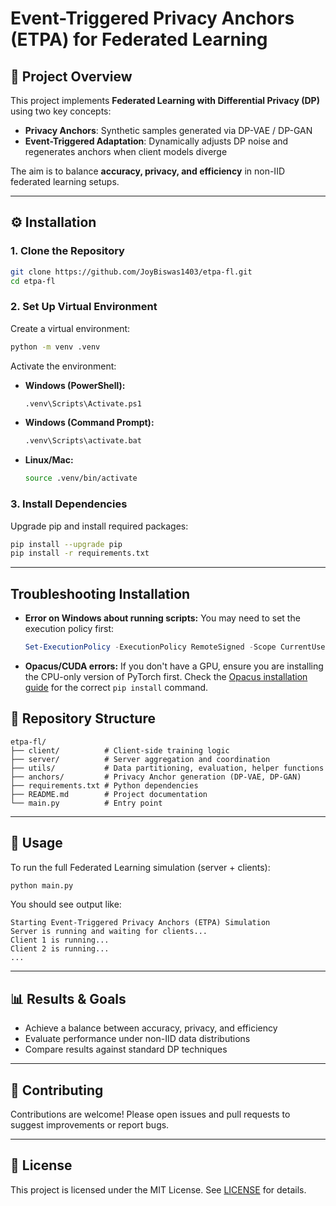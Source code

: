 # Event-Triggered Privacy Anchors (ETPA) for Federated Learning

## 📌 Project Overview

This project implements **Federated Learning with Differential Privacy (DP)** using two key concepts:

- **Privacy Anchors**: Synthetic samples generated via DP-VAE / DP-GAN  
- **Event-Triggered Adaptation**: Dynamically adjusts DP noise and regenerates anchors when client models diverge  

The aim is to balance **accuracy, privacy, and efficiency** in non-IID federated learning setups.

---

## ⚙️ Installation

### 1. Clone the Repository

```bash
git clone https://github.com/JoyBiswas1403/etpa-fl.git
cd etpa-fl
```

### 2. Set Up Virtual Environment

Create a virtual environment:

```bash
python -m venv .venv
```

Activate the environment:

- **Windows (PowerShell):**
    ```bash
    .venv\Scripts\Activate.ps1
    ```
- **Windows (Command Prompt):**
    ```cmd
    .venv\Scripts\activate.bat
    ```
- **Linux/Mac:**
    ```bash
    source .venv/bin/activate
    ```

### 3. Install Dependencies

Upgrade pip and install required packages:

```bash
pip install --upgrade pip
pip install -r requirements.txt
```

---

## Troubleshooting Installation

*   **Error on Windows about running scripts:** You may need to set the execution policy first:
    ```powershell
    Set-ExecutionPolicy -ExecutionPolicy RemoteSigned -Scope CurrentUser
    ```
*   **Opacus/CUDA errors:** If you don't have a GPU, ensure you are installing the CPU-only version of PyTorch first. Check the [Opacus installation guide](https://opacus.ai/) for the correct `pip install` command.

## 📂 Repository Structure

```
etpa-fl/
├── client/          # Client-side training logic
├── server/          # Server aggregation and coordination
├── utils/           # Data partitioning, evaluation, helper functions
├── anchors/         # Privacy Anchor generation (DP-VAE, DP-GAN)
├── requirements.txt # Python dependencies
├── README.md        # Project documentation
└── main.py          # Entry point
```

---

## 🚀 Usage

To run the full Federated Learning simulation (server + clients):

```bash
python main.py
```

You should see output like:

```text
Starting Event-Triggered Privacy Anchors (ETPA) Simulation
Server is running and waiting for clients...
Client 1 is running...
Client 2 is running...
...
```

---

## 📊 Results & Goals

- Achieve a balance between accuracy, privacy, and efficiency
- Evaluate performance under non-IID data distributions
- Compare results against standard DP techniques

---

## 🤝 Contributing

Contributions are welcome! Please open issues and pull requests to suggest improvements or report bugs.

---

## 📝 License

This project is licensed under the MIT License. See [LICENSE](LICENSE) for details.



